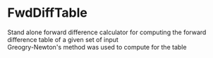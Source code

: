 # FwdDiffTable
Stand alone forward difference calculator for computing the forward difference table of a given set of input  
Greogry-Newton's method was used to compute for the table
